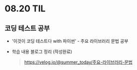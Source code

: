 <h1> 08.20 TIL </h1>

## 코딩 테스트 공부

- '이것이 코딩 테스트다 with 파이썬' - 주요 라이브러리 문법 공부

- 학습 내용 블로그 정리 (작성완료)
  > https://velog.io/@summer_today/주요-라이브러리-문법
